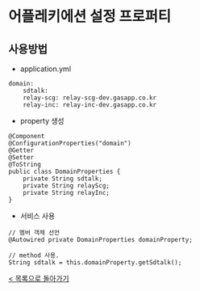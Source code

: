 # 어플레키에션 설정 프로퍼티
## 사용방법
- application.yml
```
domain:
    sdtalk:
    relay-scg: relay-scg-dev.gasapp.co.kr
    relay-inc: relay-inc-dev.gasapp.co.kr
```
- property 생성
```
@Component
@ConfigurationProperties("domain")
@Getter
@Setter
@ToString
public class DomainProperties {
	private String sdtalk;
	private String relayScg;
	private String relayInc;
}
```

- 서비스 사용
```
// 멤버 객체 선언
@Autowired private DomainProperties domainProperty;

// method 사용.
String sdtalk = this.domainProperty.getSdtalk();
```

[< 목록으로 돌아가기](manual.md)